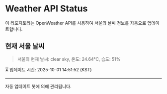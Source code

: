 
# Weather API Status

이 리포지토리는 OpenWeather API를 사용하여 서울의 날씨 정보를 자동으로 업데이트합니다.

## 현재 서울 날씨
> 서울의 현재 날씨: clear sky, 온도: 24.64°C, 습도: 51%

⏳ 업데이트 시간: 2025-10-01 14:51:52 (KST)

---
자동 업데이트 봇에 의해 관리됩니다.

